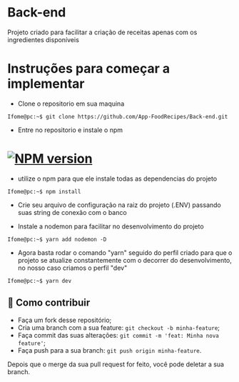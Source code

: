 # Back-end

Projeto criado para facilitar a criação de receitas apenas com os ingredientes disponíveis 

# Instruções para começar a implementar 
* Clone o repositorio em sua maquina

```console
Ifome@pc:~$ git clone https://github.com/App-FoodRecipes/Back-end.git
```

* Entre no repositorio e instale o npm
#  [![NPM version][npm-image]][npm-url]

* utilize o npm para que ele instale todas as dependencias do projeto

```console
Ifome@pc:~$ npm install
```

* Crie seu arquivo de configuração na raiz do projeto (.ENV) passando suas string de conexão com o banco

* Instale a nodemon para facilitar no desenvolvimento do projeto

```console
Ifome@pc:~$ yarn add nodemon -D
```

* Agora basta rodar o comando "yarn" seguido do perfil criado para que o projeto se atualize constantemente com o decorrer do desenvolvimento, no nosso caso criamos o perfil "dev"

```console
Ifome@pc:~$ yarn dev
```

## 🤔 Como contribuir

- Faça um fork desse repositório;
- Cria uma branch com a sua feature: `git checkout -b minha-feature`;
- Faça commit das suas alterações: `git commit -m 'feat: Minha nova feature'`;
- Faça push para a sua branch: `git push origin minha-feature`.

Depois que o merge da sua pull request for feito, você pode deletar a sua branch.


[npm-url]: https://nodejs.org/en/
[npm-image]: https://badge.fury.io/js/curlconverter.svg